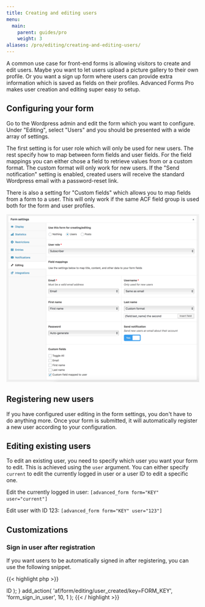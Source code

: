 ```yaml
---
title: Creating and editing users
menu:
  main:
    parent: guides/pro
    weight: 3
aliases: /pro/editing/creating-and-editing-users/
---
```


A common use case for front-end forms is allowing visitors to create and edit users. Maybe you want to let users upload a picture gallery to their own profile. Or you want a sign up form where users can provide extra information which is saved as fields on their profiles. Advanced Forms Pro makes user creation and editing super easy to setup.

## Configuring your form

Go to the Wordpress admin and edit the form which you want to configure. Under "Editing", select "Users" and you should be presented with a wide array of settings.

The first setting is for user role which will only be used for new users. The rest specify how to map between form fields and user fields. For the field mappings you can either chose a field to retrieve values from or a custom format. The custom format will only work for new users. If the "Send notification" setting is enabled, created users will receive the standard Wordpress email with a password-reset link.

There is also a setting for "Custom fields" which allows you to map fields from a form to a user.
This will only work if the same ACF field group is used both for the form and user profiles.

![Example form configuration](/images/editing-user-settings.png)

## Registering new users

If you have configured user editing in the form settings, you don't have to do anything more. Once your form is submitted, it will automatically register a new user according to your configuration.

## Editing existing users

To edit an existing user, you need to specify which user you want your form to edit. This is achieved using the `user` argument. You can either specify `current` to edit the currently logged in user or a user ID to edit a specific one.

Edit the currently logged in user: `[advanced_form form="KEY" user="current"]`

Edit user with ID 123: `[advanced_form form="KEY" user="123"]`

## Customizations

### Sign in user after registration

If you want users to be automatically signed in after registering, you can use the following snippet.

{{< highlight php >}}
<?php

function form_sign_in_user( $user ) {
  wp_set_auth_cookie( $user->ID );
}
add_action( 'af/form/editing/user_created/key=FORM_KEY', 'form_sign_in_user', 10, 1 );
{{< / highlight >}}